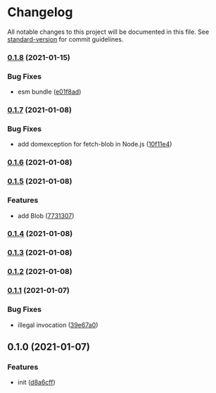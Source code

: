 # Changelog

All notable changes to this project will be documented in this file. See [standard-version](https://github.com/conventional-changelog/standard-version) for commit guidelines.

### [0.1.8](https://github.com/BlackGlory/extra-fetch/compare/v0.1.7...v0.1.8) (2021-01-15)


### Bug Fixes

* esm bundle ([e01f8ad](https://github.com/BlackGlory/extra-fetch/commit/e01f8ad8d5020b35af26373c7c0e8c09ffede00f))

### [0.1.7](https://github.com/BlackGlory/extra-fetch/compare/v0.1.6...v0.1.7) (2021-01-08)


### Bug Fixes

* add domexception for fetch-blob in Node.js ([10f11e4](https://github.com/BlackGlory/extra-fetch/commit/10f11e4af19c4259266242cf57c247513261d0c2))

### [0.1.6](https://github.com/BlackGlory/extra-fetch/compare/v0.1.5...v0.1.6) (2021-01-08)

### [0.1.5](https://github.com/BlackGlory/extra-fetch/compare/v0.1.4...v0.1.5) (2021-01-08)


### Features

* add Blob ([7731307](https://github.com/BlackGlory/extra-fetch/commit/77313074587be73dbe17cf8d396464cb504e1f31))

### [0.1.4](https://github.com/BlackGlory/extra-fetch/compare/v0.1.3...v0.1.4) (2021-01-08)

### [0.1.3](https://github.com/BlackGlory/extra-fetch/compare/v0.1.2...v0.1.3) (2021-01-08)

### [0.1.2](https://github.com/BlackGlory/extra-fetch/compare/v0.1.1...v0.1.2) (2021-01-08)

### [0.1.1](https://github.com/BlackGlory/extra-fetch/compare/v0.1.0...v0.1.1) (2021-01-07)


### Bug Fixes

* illegal invocation ([39e67a0](https://github.com/BlackGlory/extra-fetch/commit/39e67a004e79d3ea4c3fa7f1639a0b0c7a346359))

## 0.1.0 (2021-01-07)


### Features

* init ([d8a6cff](https://github.com/BlackGlory/extra-fetch/commit/d8a6cff5b0dd0cbc2e8a7e8a5d690b9614f9daf0))
